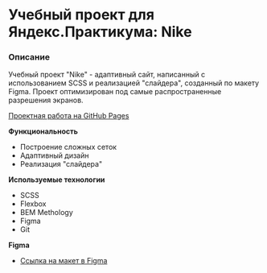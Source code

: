# Учебный проект для Яндекс.Практикума: Nike

### Описание
  Учебный проект "Nike" - адаптивный сайт, написанный с использованием SCSS и реализацией "слайдера", созданный по макету Figma. Проект оптимизирован под самые распространенные разрешения экранов. 

[Проектная работа на GitHub Pages](https://vlad-kazzz.github.io/nike-project/)

**Функциональность**

* Построение сложных сеток
* Адаптивный дизайн
* Реализация "слайдера"

**Используемые технологии**

* SCSS
* Flexbox
* BEM Methology
* Figma
* Git

**Figma**

* [Ссылка на макет в Figma](https://www.figma.com/file/G3UWFlQmNtNs67751YiDH2/Month-of-Landings_external-link?node-id=6%3A1410)


